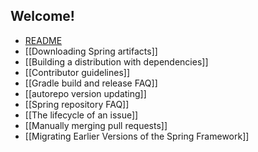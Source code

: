 ## Welcome!

* [README](../spring-framework/#readme)
* [[Downloading Spring artifacts]]
* [[Building a distribution with dependencies]]
* [[Contributor guidelines]]
* [[Gradle build and release FAQ]]
* [[autorepo version updating]]
* [[Spring repository FAQ]]
* [[The lifecycle of an issue]]
* [[Manually merging pull requests]]
* [[Migrating Earlier Versions of the Spring Framework]]